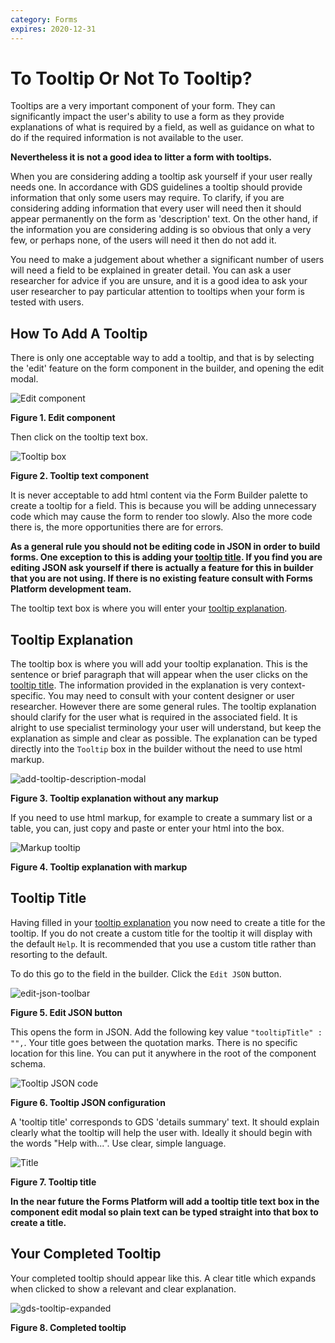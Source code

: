 ```yaml
---
category: Forms
expires: 2020-12-31
---
```

# To Tooltip Or Not To Tooltip?

Tooltips are a very important component of your form. They can significantly impact the user's ability to use a form as they provide explanations of what is required by a field, as well as guidance on what to do if the required information is not available to the user.

**Nevertheless it is not a good idea to litter a form with tooltips.**

When you are considering adding a tooltip ask yourself if your user really needs one. In accordance with GDS guidelines a tooltip should provide information that only some users may require. To clarify, if you are considering adding information that every user will need then it should appear permanently on the form as 'description' text. On the other hand, if the information you are considering adding is so obvious that only a very few, or perhaps none, of the users will need it then do not add it.

You need to make a judgement about whether a significant number of users will need a field to be explained in greater detail. You can ask a user researcher for advice if you are unsure, and it is a good idea to ask your user researcher to pay particular attention to tooltips when your form is tested with users.


## How To Add A Tooltip

There is only one acceptable way to add a tooltip, and that is by selecting the 'edit' feature on the form component in the builder, and opening the edit modal.

![Edit component](https://user-images.githubusercontent.com/290639/76080234-5b552680-5f9e-11ea-98d5-a7ebb35c176b.png)

**Figure 1. Edit component**

Then click on the tooltip text box.

![Tooltip box](https://user-images.githubusercontent.com/61820359/76084678-51d0bc00-5fa8-11ea-8871-cea57f9cd2c6.png)

**Figure 2. Tooltip text component**

It is never acceptable to add html content via the Form Builder palette to create a tooltip for a field. This is because you will be adding unnecessary code which may cause the form to render too slowly. Also the more code there is, the more opportunities there are for errors.

**As a general rule you should not be editing code in JSON in order to build forms. One exception to this is adding your [tooltip title](/guides/forms/tooltip/#tooltip-title). If you find you are editing JSON ask yourself if there is actually a feature for this in builder that you are not using. If there is no existing feature consult with Forms Platform development team.**

The tooltip text box is where you will enter your [tooltip explanation](/design-guidelines/guides/forms/tooltip/#tooltip-explanation).


## Tooltip Explanation

The tooltip box is where you will add your tooltip explanation. This is the sentence or brief paragraph that will appear when the user clicks on the [tooltip title](/design-guidelines/guides/forms/tooltip/#tooltip-title). The information provided in the explanation is very context-specific. You may need to consult with your content designer or user researcher. However there are some general rules. The tooltip explanation should clarify for the user what is required in the associated field. It is alright to use specialist terminology your user will understand, but keep the explanation as simple and clear as possible. The explanation can be typed directly into the ``Tooltip`` box in the builder without the need to use html markup.

![add-tooltip-description-modal](https://user-images.githubusercontent.com/61820359/76081828-e08e0a80-5fa1-11ea-8a7e-9b4b04054f40.png)

**Figure 3. Tooltip explanation without any markup**

If you need to use html markup, for example to create a summary list or a table, you can, just copy and paste or enter your html into the box.

![Markup tooltip](https://user-images.githubusercontent.com/61820359/76082056-6742e780-5fa2-11ea-95af-81a8e304b882.png)


**Figure 4. Tooltip explanation with markup**


## Tooltip Title

Having filled in your [tooltip explanation](/design-guidelines/guides/forms/tooltip/#tooltip-explanation) you now need to create a title for the tooltip. If you do not create a custom title for the tooltip it will display with the default `Help`. It is recommended that you use a custom title rather than resorting to the default.

To do this go to the field in the builder. Click the `Edit JSON` button.

![edit-json-toolbar](https://user-images.githubusercontent.com/61820359/76082751-f7cdf780-5fa3-11ea-939a-06e20325a428.png)

**Figure 5. Edit JSON button**

This opens the form in JSON. Add the following key value `"tooltipTitle" : "",`. Your title goes between the quotation marks. There is no specific location for this line. You can put it anywhere in the root of the component schema.


![Tooltip JSON code](https://user-images.githubusercontent.com/61820359/76083009-82165b80-5fa4-11ea-94c5-81d5c7e8aa0e.png)

**Figure 6. Tooltip JSON configuration**

A 'tooltip title' corresponds to GDS 'details summary' text. It should explain clearly what the tooltip will help the user with. Ideally it should begin with the words "Help with...". Use clear, simple language.

![Title](https://user-images.githubusercontent.com/61820359/76083343-4d56d400-5fa5-11ea-8293-3f74a012b534.png)

**Figure 7. Tooltip title**

**In the near future the Forms Platform will add a tooltip title text box in the component edit modal so plain text can be typed straight into that box to create a title.**


## Your Completed Tooltip

Your completed tooltip should appear like this. A clear title which expands when clicked to show a relevant and clear explanation.

![gds-tooltip-expanded](https://user-images.githubusercontent.com/61820359/76084799-aaa05480-5fa8-11ea-9820-332125e06d8b.png)

**Figure 8. Completed tooltip**
